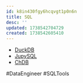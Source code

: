 ```yaml
---
id: k8in430fgy6hcqvgt1p0n6n
title: SQL
desc: ''
updated: 1738542704729
created: 1738542605410
---
```


- [DuckDB](https://duckdb.org/)
- [JupySQL](https://jupysql.ploomber.io/en/latest/quick-start.html)
- [ChDB](https://clickhouse.com/chdb)

#DataEngineer #SQLTools

